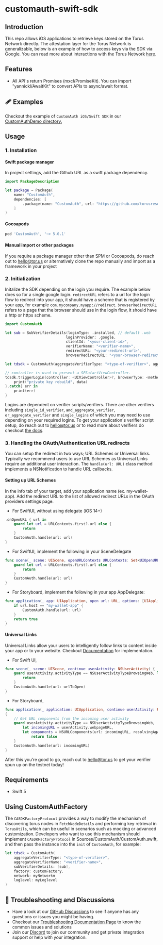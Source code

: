 # customauth-swift-sdk

## Introduction

This repo allows iOS applications to retrieve keys stored on the Torus Network
directly. The attestation layer for the Torus Network is generalizable, below is
an example of how to access keys via the SDK via Google. You can read more about
interactions with the Torus Network
[here](https://medium.com/toruslabs/key-assignments-resolution-and-retrieval-afb984500612).

## Features

-   All API's return Promises (mxcl/PromiseKit). You can import
    "yannickl/AwaitKit" to convert APIs to async/await format.

## 🩹 Examples

Checkout the example of `CustomAuth iOS/Swift SDK` in our
[CustomAuthDemo directory.](https://github.com/torusresearch/customauth-swift-sdk/tree/master/CustomAuthDemo)

## Usage

### 1. Installation

#### Swift package manager

In project settings, add the Github URL as a swift package dependency.

```swift
import PackageDescription

let package = Package(
    name: "CustomAuth",
    dependencies: [
        .package(name: "CustomAuth", url: "https://github.com/torusresearch/customauth-swift-sdk", from: "2.4.0"))
    ]
)
```

#### Cocoapods

```ruby
pod 'CustomAuth', '~> 5.0.1'
```

#### Manual import or other packages

If you require a package manager other than SPM or Cocoapods, do reach out to
hello@tor.us or alternatively clone the repo manually and import as a framework
in your project

### 2. Initialization

Initalize the SDK depending on the login you require. The example below does so
for a single google login. `redirectURL` refers to a url for the login flow to
redirect into your app, it should have a scheme that is registered by your app,
for example `com.mycompany.myapp://redirect`. `browserRedirectURL` refers to a
page that the browser should use in the login flow, it should have a http or
https scheme.

```swift
import CustomAuth

let sub = SubVerifierDetails(loginType: .installed, // default .web
                            loginProvider: .google,
                            clientId: "<your-client-id>",
                            verifierName: "<verifier-name>",
                            redirectURL: "<your-redirect-url>",
                            browserRedirectURL: "<your-browser-redirect-url>")

let tdsdk = CustomAuth(aggregateVerifierType: "<type-of-verifier>", aggregateVerifierName: "<verifier-name>", subVerifierDetails: [sub], network: <etherum-network-to-use>)

// controller is used to present a SFSafariViewController.
tdsdk.triggerLogin(controller: <UIViewController>?, browserType: <method-of-opening-browser>, modalPresentationStyle: <style-of-modal>).done{ data in
    print("private key rebuild", data)
}.catch{ err in
    print(err)
}
```

Logins are dependent on verifier scripts/verifiers. There are other verifiers
including `single_id_verifier`, `and_aggregate_verifier`,
`or_aggregate_verifier` and `single_logins` of which you may need to use
depending on your required logins. To get your application's verifier script
setup, do reach out to hello@tor.us or to read more about verifiers do checkout
[the docs](https://docs.tor.us/customauth/supported-authenticators-verifiers).

### 3. Handling the OAuth/Authentication URL redirects

You can setup the redirect in two ways; URL Schemes or Universal links.
Typically we recommend users to use URL Schemes as Universal Links require an
additional user interaction. The `handle(url: URL)` class method implements a
NSNotification to handle URL callbacks.

#### Setting up URL Schemes

In the info tab of your target, add your application name (ex. my-wallet-app).
Add the redirect URL to the list of allowed redirect URLs in the OAuth providers
settings page.

-   For SwiftUI, without using delegate (iOS 14+)

```swift
.onOpenURL { url in
    guard let url = URLContexts.first?.url else {
        return
    }
    CustomAuth.handle(url: url)
}
```

-   For SwiftUI, implement the following in your SceneDelegate

```swift
func scene(_ scene: UIScene, openURLContexts URLContexts: Set<UIOpenURLContext>) {
    guard let url = URLContexts.first?.url else {
        return
    }
    CustomAuth.handle(url: url)
}
```

-   For Storyboard, implement the following in your app AppDelegate:

```swift
func application(_ app: UIApplication, open url: URL, options: [UIApplication.OpenURLOptionsKey : Any] = [:]) -> Bool {
    if url.host == "my-wallet-app" {
        CustomAuth.handle(url: url)
    }
    return true
}
```

#### Universal Links

Universal Links allow your users to intelligently follow links to content inside
your app or to your website. Checkout
[Documentation](https://developer.apple.com/ios/universal-links/) for
implementation.

-   For Swift UI,

```swift
func scene(_ scene: UIScene, continue userActivity: NSUserActivity) {
    guard userActivity.activityType == NSUserActivityTypeBrowsingWeb, let urlToOpen = userActivity.webpageURL else {
        return
    }
    CustomAuth.handle(url: urlToOpen)
}
```

-   For Storyboard,

```swift
func application(_ application: UIApplication, continue userActivity: UIUserActivity, restorationHandler: @escaping ([UIUserActivityRestoring]?) -> Void) -> Bool
{
    // Get URL components from the incoming user activity
    guard userActivity.activityType == NSUserActivityTypeBrowsingWeb,
        let incomingURL = userActivity.webpageURL,
        let components = NSURLComponents(url: incomingURL, resolvingAgainstBaseURL: true) else {
            return false
    }
    CustomAuth.handle(url: incomingURL)
}

```

After this you're good to go, reach out to hello@tor.us to get your verifier
spun up on the testnet today!

## Requirements

-   Swift 5

## Using CustomAuthFactory

The `CASDKFactoryProtocol` provides a way to modify the mechanism of discovering
torus nodes in `FetchNodeDetails` and performing key retrieval in `TorusUtils`,
which can be useful in scenarios such as mocking or advanced customization.
Developers who want to use this mechanism should implement
`CASDKFactoryProtocol` in Sources/CustomAuth/CustomAuth.swift, and then pass the
instance into the `init` of `CustomAuth`, for example:

```swift
let tdsdk = CustomAuth(
    aggregateVerifierType: "<type-of-verifier>",
    aggregateVerifierName: "<verifier-name>",
    subVerifierDetails: [sub],
    factory: customFactory,
    network: myNetworkm
    loglevel: myLoglevel
)
```

## 💬 Troubleshooting and Discussions

-   Have a look at our
    [GitHub Discussions](https://github.com/Web3Auth/Web3Auth/discussions?discussions_q=sort%3Atop)
    to see if anyone has any questions or issues you might be having.
-   Checkout our
    [Troubleshooting Documentation Page](https://web3auth.io/docs/troubleshooting)
    to know the common issues and solutions
-   Join our [Discord](https://discord.gg/web3auth) to join our community and get
    private integration support or help with your integration.
